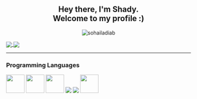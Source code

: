 <H2 align="center">
  <abc>
    <br> Hey there, I'm Shady. </br>
    Welcome to my profile :) </br> 
    
  </abc>
</H2>

<p align="center"> <img src="https://media.tenor.com/uTGE6zSoSs8AAAAC/future-gaming.gif" alt="sohailadiab" /> </p>

<a href="https://github.com/anuraghazra/github-readme-stats">
  <img align="center" src="https://github-readme-stats.vercel.app/api?username=shady2532&bg_color=00000000&theme=calm" />
</a>
<a href="https://github.com/anuraghazra/convoychat">
  <img align="center" src="https://github-readme-stats.vercel.app/api/top-langs/?username=shady2532&theme=calm&bg_color=00000000&layout=compact" />
</a>
<hr>
<H3> Programming Languages </H3>
<p>
  <img src ="https://github.com/abrahamcalf/programming-languages-logos/blob/master/src/c/c.png" width = 50>
  <img src ="https://github.com/abrahamcalf/programming-languages-logos/blob/master/src/cpp/cpp.png" width = 50>
  <img src ="https://github.com/abrahamcalf/programming-languages-logos/blob/master/src/csharp/csharp.png" width = 50>
  <img src="https://img.icons8.com/color/48/000000/html-5--v1.png"/>
  <img src="https://img.icons8.com/color/48/000000/css3.png"/>
  <img src ="https://github.com/abrahamcalf/programming-languages-logos/blob/master/src/javascript/javascript.png" width = 50>
</p>



<!--[![Anurag's GitHub stats](https://github-readme-stats.vercel.app/api?username=shady2532&bg_color=00000000&theme=onedark)](https://github.com/anuraghazra/github-readme-stats)
[![Top Langs](https://github-readme-stats.vercel.app/api/top-langs/?username=shady2532&bg_color=00000000&theme=onedark)](https://github.com/anuraghazra/github-readme-stats)
-->

<!--
**shady2532/shady2532** is a ✨ _special_ ✨ repository because its `README.md` (this file) appears on your GitHub profile.

Here are some ideas to get you started:

- 🔭 I’m currently working on ...
- 🌱 I’m currently learning ...
- 👯 I’m looking to collaborate on ...
- 🤔 I’m looking for help with ...
- 💬 Ask me about ...
- 📫 How to reach me: ...
- 😄 Pronouns: ...
- ⚡ Fun fact: ...
-->
